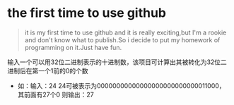 # the first time to use github
>it is my first time to use github and it is really exciting,but I'm a rookie and don't know what to publish.So i decide to put my homework of programming on it.Just have fun.

输入一个可以用32位二进制表示的十进制数，该项目可计算出其被转化为32位二进制后在第一个1前的0的个数
* 如：输入：24
24可被表示为00000000000000000000000000011000，其前面有27个0
则输出：27
